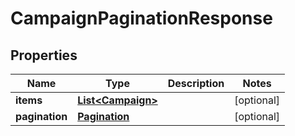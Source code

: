 # CampaignPaginationResponse

## Properties
Name | Type | Description | Notes
------------ | ------------- | ------------- | -------------
**items** | [**List&lt;Campaign&gt;**](Campaign.md) |  |  [optional]
**pagination** | [**Pagination**](Pagination.md) |  |  [optional]

